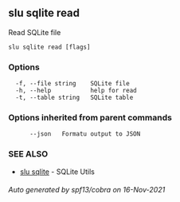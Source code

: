 ## slu sqlite read

Read SQLite file

```
slu sqlite read [flags]
```

### Options

```
  -f, --file string    SQLite file
  -h, --help           help for read
  -t, --table string   SQLite table
```

### Options inherited from parent commands

```
      --json   Formatu output to JSON
```

### SEE ALSO

* [slu sqlite](slu_sqlite.md)	 - SQLite Utils

###### Auto generated by spf13/cobra on 16-Nov-2021

